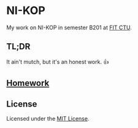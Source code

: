 # NI-KOP

My work on NI-KOP in semester B201 at [FIT CTU](https://fit.cvut.cz/en).

## TL;DR

It ain't mutch, but it's an honest work. :thumbsup:

## [Homework](homework)

## License

Licensed under the [MIT License](LICENSE).
